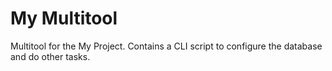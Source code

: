 # My Multitool

Multitool for the My Project. Contains a CLI script to configure the database and do other tasks.

